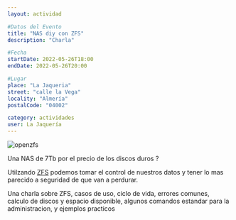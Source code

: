 ```yaml
---
layout: actividad

#Datos del Evento
title: "NAS diy con ZFS"
description: "Charla"

#Fecha
startDate: 2022-05-26T18:00
endDate: 2022-05-26T20:00

#Lugar
place: "La Jaqueria"
street: "calle la Vega"
locality: "Almería"
postalCode: "04002"

category: actividades
user: La Jaquería
---
```


![openzfs](https://lajaqueria.org/recursos/varios/openzfs.png)

Una NAS de 7Tb por el precio de los discos duros ?

Utilzando [ZFS](https://en.wikipedia.org/wiki/ZFS)  podemos tomar el control de nuestros datos y tener lo mas parecido a seguridad de que van a perdurar.

Una charla sobre ZFS, casos de uso, ciclo de vida, errores comunes, calculo de discos y espacio disponible, algunos comandos estandar para la administracion, y ejemplos practicos 



